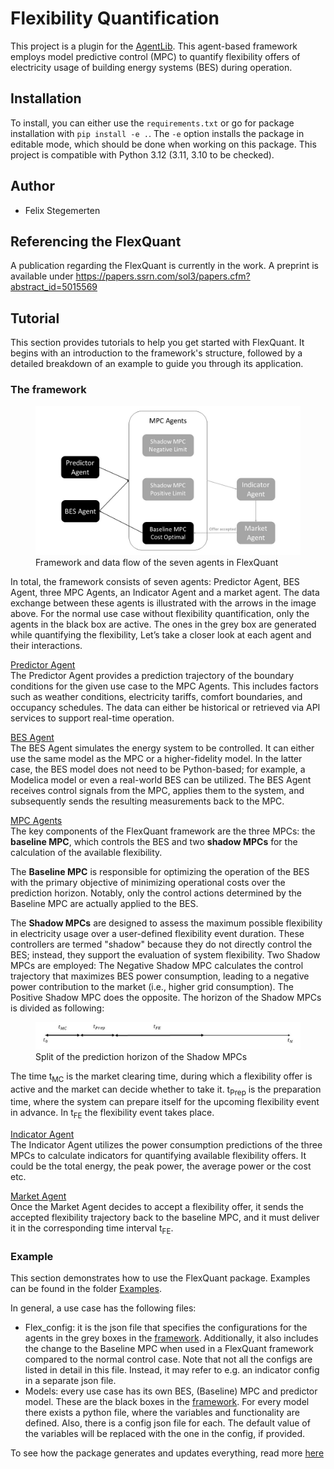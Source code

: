 # Flexibility Quantification

This project is a plugin for the [AgentLib](https://github.com/RWTH-EBC/AgentLib). This agent-based framework employs model predictive control (MPC) to quantify flexibility offers of electricity usage of building energy systems (BES) during operation.

## Installation
To install, you can either use the ``requirements.txt`` or go for package installation with ``pip install -e .``. 
The ``-e`` option installs the package in editable mode, which should be done when working on this package.
 This project is compatible with Python 3.12 (3.11, 3.10 to be checked).

## Author
- Felix Stegemerten 

## Referencing the FlexQuant
A publication regarding the FlexQuant is currently in the work. A preprint is available under https://papers.ssrn.com/sol3/papers.cfm?abstract_id=5015569

## Tutorial
This section provides tutorials to help you get started with FlexQuant. It begins with an introduction to the framework's structure, followed by a detailed breakdown of an example to guide you through its application.

### The framework

<figure>
  <img src="./docs/images/FlexQuantFramework.jpg" width="600" alt="framework">
  <figcaption>Framework and data flow of the seven agents in FlexQuant</figcaption>
</figure>


In total, the framework consists of seven agents: Predictor Agent, BES Agent, three MPC Agents, an Indicator Agent and a market agent. The data exchange between these agents is illustrated with the arrows in the image above. For the normal use case without flexibility quantification, only the agents in the black box are active. The ones in the grey box are generated while quantifying the flexibility, Let’s take a closer look at each agent and their interactions.

<ins>Predictor Agent</ins> \
The Predictor Agent provides a prediction trajectory of the boundary
conditions for the given use case to the MPC Agents. This includes factors such as weather conditions, electricity tariffs, comfort boundaries, and occupancy schedules. The data can either be historical or retrieved via API services to support real-time operation.

<ins>BES Agent</ins> \
The BES Agent simulates the energy system to be controlled. It can either use the same model as the MPC or a higher-fidelity model. In the latter case, the BES model does not need to be Python-based; for example, a Modelica model or even a real-world BES can be utilized. The BES Agent receives control signals from the MPC, applies them to the system, and subsequently sends the resulting measurements back to the MPC. 

<ins>MPC Agents</ins> \
The key components of the FlexQuant framework are the three MPCs: the **baseline MPC**, which controls the BES and two **shadow MPCs** for the calculation of the available flexibility.  

The **Baseline MPC** is responsible for optimizing the operation of the BES with the primary objective of minimizing operational costs over the prediction horizon. Notably, only the control actions determined by the Baseline MPC are actually applied to the BES.

The **Shadow MPCs** are designed to assess the maximum possible flexibility in electricity usage over a user-defined flexibility event duration. These controllers are termed "shadow" because they do not directly control the BES; instead, they support the evaluation of system flexibility. Two Shadow MPCs are employed: The Negative Shadow MPC calculates the control trajectory that maximizes BES power consumption, leading to a negative power contribution to the market (i.e., higher grid consumption).
 The Positive Shadow MPC does the opposite. The horizon of the Shadow MPCs is divided as following: 

<figure>
  <img src="./docs/images/ShadowMPCTimeSlpit.jpg" width="600" alt="framework">
  <figcaption>Split of the prediction horizon of the Shadow MPCs</figcaption>
</figure>

The time t<sub>MC</sub> is the market clearing time, during which a flexibility offer is active and the market can decide whether to take it. t<sub>Prep</sub> is the preparation time, where the system can prepare itself for the upcoming flexibility event in advance. In t<sub>FE</sub> the flexibility event takes place. 

<ins>Indicator Agent</ins> \
The Indicator Agent utilizes the power consumption predictions of the
three MPCs to calculate indicators for quantifying available flexibility offers. It could be the total energy, the peak power, the average power or the cost etc.

<ins>Market Agent</ins> \
Once the Market Agent decides to accept a flexibility offer, it sends the accepted flexibility trajectory back to the baseline MPC, and it must deliver it in the corresponding time interval t<sub>FE</sub>.

### Example
This section demonstrates how to use the FlexQuant package. Examples can be found in the folder [Examples](Examples). 

In general, a use case has the following files:
- Flex_config: it is the json file that specifies the configurations for the agents in the grey boxes in the [framework](#the-framework). Additionally, it also includes the change to the Baseline MPC when used in a FlexQuant framework compared to the normal control case. Note that not all the configs are listed in detail in this file. Instead, it may refer to e.g. an indicator config in a separate json file.
- Models: every use case has its own BES, (Baseline) MPC and predictor model. These are the black boxes in the [framework](#the-framework). For every model there exists a python file, where the variables and functionality are defined. Also, there is a config json file for each. The default value of the variables will be replaced with the one in the config, if provided. 

To see how the package generates and updates everything, read more [here](flexibility_quantification/README.md)